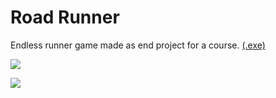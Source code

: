 # Road Runner
 Endless runner game made as end project for a course.
[ (.exe)](https://thehunterjp.itch.io/road-runner)

![](https://i.gyazo.com/07d026797416f8015ff60c54082ffb6a.png)

![](https://i.gyazo.com/324c7d5333fac4419e6222168a20b956.png)
